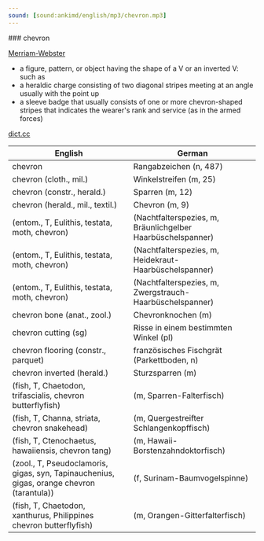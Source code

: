 ```yaml
---
sound: [sound:ankimd/english/mp3/chevron.mp3]
---
```


\### chevron

[Merriam-Webster](https://www.merriam-webster.com/dictionary/chevron)

- a figure, pattern, or object having the shape of a V or an inverted V: such as
- a heraldic charge consisting of two diagonal stripes meeting at an angle usually with the point up
- a sleeve badge that usually consists of one or more chevron-shaped stripes that indicates the wearer's rank and service (as in the armed forces)

[dict.cc](https://www.dict.cc/chevron)

| English        | German       |
| -------------- | ------------ |
| chevron | Rangabzeichen (n, 487) |
| chevron (cloth., mil.) | Winkelstreifen (m, 25) |
| chevron (constr., herald.) | Sparren (m, 12) |
| chevron (herald., mil., textil.) | Chevron (m, 9) |
|  (entom., T, Eulithis, testata, moth, chevron) |  (Nachtfalterspezies, m, Bräunlichgelber Haarbüschelspanner) |
|  (entom., T, Eulithis, testata, moth, chevron) |  (Nachtfalterspezies, m, Heidekraut-Haarbüschelspanner) |
|  (entom., T, Eulithis, testata, moth, chevron) |  (Nachtfalterspezies, m, Zwergstrauch-Haarbüschelspanner) |
| chevron bone (anat., zool.) | Chevronknochen (m) |
| chevron cutting (sg) | Risse in einem bestimmten Winkel (pl) |
| chevron flooring (constr., parquet) | französisches Fischgrät (Parkettboden, n) |
| chevron inverted (herald.) | Sturzsparren (m) |
|  (fish, T, Chaetodon, trifascialis, chevron butterflyfish) |  (m, Sparren-Falterfisch) |
|  (fish, T, Channa, striata, chevron snakehead) |  (m, Quergestreifter Schlangenkopffisch) |
|  (fish, T, Ctenochaetus, hawaiiensis, chevron tang) |  (m, Hawaii-Borstenzahndoktorfisch) |
|  (zool., T, Pseudoclamoris, gigas, syn, Tapinauchenius, gigas, orange chevron (tarantula)) |  (f, Surinam-Baumvogelspinne) |
|  (fish, T, Chaetodon, xanthurus, Philippines chevron butterflyfish) |  (m, Orangen-Gitterfalterfisch) |

